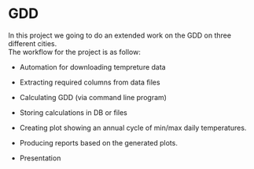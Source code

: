 # GDD

In this project we going to do an extended work on the GDD on three different cities.
<br/>
The workflow for the project is as follow:
<br/>
<ul>
<li><p>Automation for downloading tempreture data</p></li>
<li><p>Extracting required columns from data files</p></li>
<li><p>Calculating GDD (via command line program)</p></li>
<li><p>Storing calculations in DB or files</p></li>
<li><p>Creating plot showing an annual cycle of min/max daily temperatures.</p></li>
<li><p>Producing reports based on the generated plots.</p></li>
<li><p>Presentation</p></li>
</ul>
